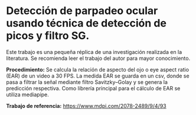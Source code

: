 # Detección de parpadeo ocular usando técnica de detección de picos y filtro SG.
Este trabajo es una pequeña réplica de una investigación realizada en la literatura. Se recomienda leer el trabajo del autor para mayor conocimiento.

**Procedimiento:**
Se calcula la relación de aspecto del ojo o eye aspect ratio (EAR) de un video a 30 FPS. La medida EAR se guarda en un csv, donde se pasa a filtrar la señal mediante filtro Savitzky–Golay y se genera la predicción respectiva. Como librería principal para el cálculo de EAR se utiliza mediapipe.

**Trabajo de referencia:**
https://www.mdpi.com/2078-2489/9/4/93
